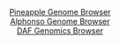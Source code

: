 <div id="Pineapple_Genome_Browser" align="center">
  <a href="https://igv.org/app/?sessionURL=blob:zZJda9swFIb_i6BlA8eW5diODWUkaZOlKe3WNA1NKebYlm1ttuRKStI05L9PLRu76aC52BjoQjro4z2Pnh1aU6mY4ChGxHZ923WRhVQlNjNo2ppeQkMViguoFbWQpAWVlGcUxTtUgNIwv74wJyutWxU7DtNtpwFeClt5NjTwLDhslJ2JxhmKuoZUSNBCKmcgYS0cVq47G5pC29rmbc_2nRw0OFC3leBKOC3lZbIx9yW_SklJuWho0qxqzV4DJCaPyZjbBXzqL2b9LKNKTel2kp_0p5P.rXc2X46D4XJ.9XkxDxbHM1Zy0CtJT3RdsMCrSLWkdxfXZ8M73sv9Jc34FT7yTo_PnlomqTpxQ7fnBREJQgOG8Zw._U89m8EO7LsLYQbqiIzcKnS7ejR6FLcpPiXjuyjM3uy8h_YWqkW2MiagrJJh7GLLw4Hlk6DzMnV7FsaR4SMFQ_H9g4W0hOy72X6_Q3rbGl.Qoo.rV3UsJGROJYo7EcahG0XE74ZdHEXu3tqhlaz_HtzR_DoKMekTEiQFq7WROU8Ub5UNnNvrrLDL5wNpjvx2eBNtx9PlZDBRRU44GLSDKQ4vj8hA_YGnhczzr59omn1Pqn_i3nuC2Do9VLiZWNzQ8fnXtJg.9b99KWb6sRp448WYdd_E8yLSYWgKIRvQZr.pmOVP49YgGXBtCmumWMpqprcLQ1FsUOwSz4iLMlELYyKSZfoBW9hyffzxt6De_mH_Aw--">Pineapple Genome Browser</a>
</div>
<div id="Alphonso_Genome_Browser" align="center">
  <a href="https://igv.org/app/?sessionURL=blob:zZJfT9swFMW_iyXQJqWJnTRJEwlNAdoVigDRpuWPUOQkTmpI7GA7DW3V7z6DNu1lSPRh0yQ_2FfXvucc_7ZgRYSknIEQ2CZyTYSAAeSSd1NcNxW5xDWRICxwJYkBBCmIICwjINyCAkuF45sLfXOpVCNDy6Kq6dWYldyUjolrvOEMd9LMeG2d8KrCKRdYcSGtY4FX3KLlqteRFDeNqWc7pmvlWGELV82SM8mthrAy6fR7ya9SUhLGa5LUbaXou4BE69Eac7PA36LFNMoyIuWErM_yo2hyFs2dYXz_3Tu5j6_Gi9hbHE5pybBqBTmaFU32DM8VHo26CSKDBSbSln67OZcHzunh8LWhgsgj5KOB4wW29xYMZTl5_Z8860X39M3WfX5gj.YunHPvachuL9OnS11ol_3ZOLr7wPvOABXPWs0CyJbCDxE0HOgZru313rZoYEAY6IQEpyB8eDSAEjh71u0PW6DWjSYGSPLSvsNjAC5yIkDYCyD0URDYbt_vwyBAO2MLWlH9vXhH8U3gQzuybS8paKU0znkiWSNNzJi5ygqz3OyZZxd37G5Y.HyWn57GXZ6X.a2O8_p4Pb6OPyRJD3__RG31M5r.CXufEWKqdF_g0ChyXprX6cliWGwqV8qLdNjOurGdZ3.Mx9Zm94um4KLGSvfrij7.5G2FBcVM6cKKSprSiqr1QqfIOxAi29HYgoxXXHMIRJl.gQY0kAu__sbT2T3ufgA-">Alphonso Genome Browser</a>
</div>


<div id="DAF_Genomics_Browser" align="center">
  <a href="https://igv.org/app/?sessionURL=blob:tZFra9swFIb_i2D95Pu1NoRhsl5CR9oluO5SSjiTj2NR2_IkeU4X8t8n3I7BRhmDDiQhcS7vq_McyDcUkvGOpMSz3NByXWIQWfNxDW3f4BJalCStoJFoEIEVCuwokvRAKpAK8tVHXVkr1cvUtkuozB12vGVUWtK3oDclH1SNOtX0LGjhO.9glBblrU5WYEPT17yT3AZKUUrTsXvsdtsR9PEztp1a4rYdGsUm1a02oY2VVgXaLetK3P_FyH9Q1ou9z4p1NtVf4dOinGVXi.zWP8s3F9F8k19fFnlUnKzZrgM1CJyxi8.XbH5eVEs338hPN7QfN3fzxzBod._8Dydn.54JlDM3dk_9KPH9kBwN0nA6aASE1sJN3cCIvVPDCwLz5eqHkZ6B4Iyk9w8GUQLoo06_PxD11GtQROLXYWJmEC5KFCQ1E8eJ3STxwiAOnCRxj8aBDKJ5Y5Ln.SqJHS_zvMj6Aq3Wr1gzjU8L_Rl8K4y_ddb7XzHJcUGvcbWsClqPdzAkwXp.04EX7fkrmAzy6rcqLlpQOvT8fIECjVZrsVO_qPjHh.MP">DAF Genomics Browser</a>
</div>
